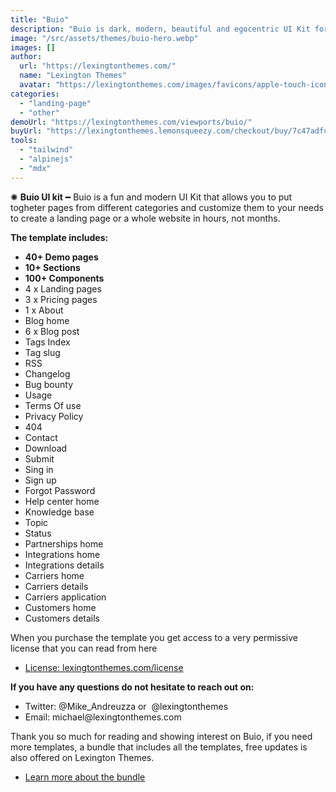 ```yaml
---
title: "Buio"
description: "Buio is dark, modern, beautiful and egocentric UI Kit for those with personality! Includes more than 40 demo pages and 100s of components."
image: "/src/assets/themes/buio-hero.webp"
images: []
author:
  url: "https://lexingtonthemes.com/"
  name: "Lexington Themes"
  avatar: "https://lexingtonthemes.com/images/favicons/apple-touch-icon.png"
categories:
  - "landing-page"
  - "other"
demoUrl: "https://lexingtonthemes.com/viewports/buio/"
buyUrl: "https://lexingtonthemes.lemonsqueezy.com/checkout/buy/7c47adfc-931d-44b3-ba34-7eea96f43121"
tools:
  - "tailwind"
  - "alpinejs"
  - "mdx"
---
```


<p>✺&nbsp;<strong>Buio UI kit</strong>&nbsp;━&nbsp;Buio is a fun and modern UI Kit that allows you to put togheter pages from different categories and customize them to your needs to create a landing page or a whole website in hours, not months.</p>
<p><strong>The template includes:</strong></p>
<ul>
   <li><strong>40+ Demo pages</strong></li>
   <li><strong>10+ Sections</strong></li>
   <li><strong>100+ Components</strong></li>
  <li>4 x Landing pages</li>
  <li>3 x Pricing pages</li>
  <li>1 x About</li>
  <li>Blog home</li>
  <li>6 x Blog post</li>
  <li>Tags Index</li>
  <li>Tag slug</li>
  <li>RSS</li>
  <li>Changelog</li>
  <li>Bug bounty</li>
  <li>Usage</li>
  <li>Terms Of use</li>
  <li>Privacy Policy</li>
  <li>404</li>
  <li>Contact</li>
  <li>Download</li>
  <li>Submit</li>
  <li>Sing in</li>
  <li>Sign up</li>
  <li>Forgot Password</li>
  <li>Help center home</li>
  <li>Knowledge base</li>
  <li>Topic</li>
  <li>Status</li>
  <li>Partnerships home</li>
  <li>Integrations home</li>
  <li>Integrations details</li>
  <li>Carriers home</li>
  <li>Carriers details</li>
  <li>Carriers application</li>
  <li>Customers home</li>
  <li>Customers details</li>
</ul>
<p>When you purchase the template you get access to a very permissive license that you can read from here</p>
<ul>
   <li><a href="https://lexingtonthemes.com/license/" rel="noopener noreferrer" target="_blank">License: lexingtonthemes.com/license</a></li>
</ul>
<p><strong>If you have any questions do not hesitate to reach out on:</strong></p>
<ul>
   <li>Twitter: @Mike_Andreuzza or&nbsp; @lexingtonthemes</li>
   <li>Email: michael@lexingtonthemes.com</li>
</ul>
<p>Thank you so much for reading and showing interest on Buio, if you need more templates, a bundle that includes all the templates, free updates is also offered on Lexington Themes.&nbsp;</p>
<ul>
   <li><a href="https://lexingtonthemes.com/pricing/" rel="noopener noreferrer" target="_blank" >Learn more about the bundle</a></li>
</ul>
